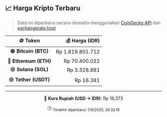 

<!-- HARGA_KRIPTO -->
## 📈 Harga Kripto Terbaru

> Data ini diperbarui secara otomatis menggunakan [CoinGecko API](https://www.coingecko.com/) dan [exchangerate.host](https://exchangerate.host/)

<div align="center">

| 🪙 Token | 💰 Harga (IDR) |
|:------:|---------------:|
| 🟠 **Bitcoin (BTC)**   | Rp 1.819.801.712 |
| 🔵 **Ethereum (ETH)**  | Rp 70.400.022 |
| 🟣 **Solana (SOL)**    | Rp 3.328.881 |
| 🟢 **Tether (USDT)**   | Rp 16.381 |

---

💱 **Kurs Rupiah (USD → IDR)**: Rp 16.373

🕒 <sub>Terakhir diperbarui: 7/9/2025, 20.32.18</sub>

</div>
<!-- /HARGA_KRIPTO -->